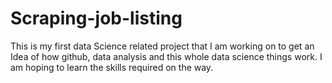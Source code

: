 # Scraping-job-listing
This is my first data Science related project that I am working on to get an Idea of how github, data analysis and this whole data science things work. I am hoping to learn the skills required on the way.
